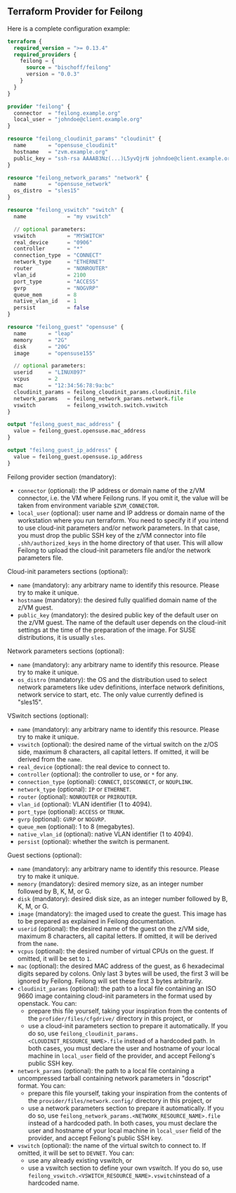 ## Terraform Provider for Feilong

Here is a complete configuration example:

```terraform
terraform {
  required_version = ">= 0.13.4"
  required_providers {
    feilong = {
      source = "bischoff/feilong"
      version = "0.0.3"
    }
  }
}

provider "feilong" {
  connector  = "feilong.example.org"
  local_user = "johndoe@client.example.org"
}

resource "feilong_cloudinit_params" "cloudinit" {
  name       = "opensuse_cloudinit"
  hostname   = "zvm.example.org"
  public_key = "ssh-rsa AAAAB3Nz(...)L5yvQjrN johndoe@client.example.org"
}

resource "feilong_network_params" "network" {
  name       = "opensuse_network"
  os_distro  = "sles15"
}

resource "feilong_vswitch" "switch" {
  name             = "my vswitch"

  // optional parameters:
  vswitch          = "MYSWITCH"
  real_device      = "0906"
  controller       = "*"
  connection_type  = "CONNECT"
  network_type     = "ETHERNET"
  router           = "NONROUTER"
  vlan_id          = 2100
  port_type        = "ACCESS"
  gvrp             = "NOGVRP"
  queue_mem        = 8
  native_vlan_id   = 1
  persist          = false
}

resource "feilong_guest" "opensuse" {
  name       = "leap"
  memory     = "2G"
  disk       = "20G"
  image      = "opensuse155"

  // optional parameters:
  userid     = "LINUX097"
  vcpus      = 2
  mac        = "12:34:56:78:9a:bc"
  cloudinit_params = feilong_cloudinit_params.cloudinit.file
  network_params   = feilong_network_params.network.file
  vswitch          = feilong_vswitch.switch.vswitch
}

output "feilong_guest_mac_address" {
  value = feilong_guest.opensuse.mac_address
}

output "feilong_guest_ip_address" {
  value = feilong_guest.opensuse.ip_address
}
```

Feilong provider section (mandatory):

 * `connector` (optional): the IP address or domain name of the z/VM connector, i.e. the VM where Feilong runs. If you omit it, the value will be taken from environment variable `$ZVM_CONNECTOR`.
 * `local_user` (optional): user name and IP address or domain name of the workstation where you run terraform. You need to specify it if you intend to use cloud-init parameters and/or network parameters. In that case, you must drop the public SSH key of the z/VM connector into file `.shh/authorized_keys` in the home directory of that user. This will allow Feilong to upload the cloud-init parameters file and/or the network parameters file.


Cloud-init parameters sections (optional):

 * `name` (mandatory): any arbitrary name to identify this resource. Please try to make it unique.
 * `hostname` (mandatory): the desired fully qualified domain name of the z/VM guest.
 * `public_key` (mandatory): the desired public key of the default user on the z/VM guest. The name of the default user depends on the cloud-init settings at the time of the preparation of the image. For SUSE distributions, it is usually `sles`.


Network parameters sections (optional):

 * `name` (mandatory): any arbitrary name to identify this resource. Please try to make it unique.
 * `os_distro` (mandatory): the OS and the distribution used to select network parameters like udev definitions, interface network definitions, network service to start, etc. The only value currently defined is "sles15".


VSwitch sections (optional):

 * `name` (mandatory): any arbitrary name to identify this resource. Please try to make it unique.
 * `vswitch` (optional): the desired name of the virtual switch on the z/OS side, maximum 8 characters, all capital letters. If omitted, it will be derived from the `name`.
 * `real_device` (optional): the real device to connect to.
 * `controller` (optional): the controller to use, or `*` for any.
 * `connection_type` (optional): `CONNECT`, `DISCONNECT`, or `NOUPLINK`.
 * `network_type` (optional): `IP` or `ETHERNET`.
 * `router` (optional): `NONROUTER` or `PRIROUTER`.
 * `vlan_id` (optional): VLAN identifier (1 to 4094).
 * `port_type` (optional): `ACCESS` or `TRUNK`.
 * `gvrp` (optional): `GVRP` or `NOGVRP`.
 * `queue_mem` (optional): 1 to 8 (megabytes).
 * `native_vlan_id` (optional): native VLAN identifier (1 to 4094).
 * `persist` (optional): whether the switch is permanent.


Guest sections (optional):

 * `name` (mandatory): any arbitrary name to identify this resource. Please try to make it unique.
 * `memory` (mandatory): desired memory size, as an integer number followed by B, K, M, or G.
 * `disk` (mandatory): desired disk size, as an integer number followed by B, K, M, or G.
 * `image` (mandatory): the imaged used to create the guest. This image has to be prepared as explained in Feilong documentation.
 * `userid` (optional): the desired name of the guest on the z/VM side, maximum 8 characters, all capital letters. If omitted, it will be derived from the `name`.
 * `vcpus` (optional): the desired number of virtual CPUs on the guest. If omitted, it will be set to `1`.
 * `mac` (optional): the desired MAC address of the guest, as 6 hexadecimal digits separed by colons. Only last 3 bytes will be used, the first 3 will be ignored by Feilong. Feilong will set these first 3 bytes arbitrarily.
 * `cloudinit_params` (optional): the path to a local file containing an ISO 9660 image containing cloud-init parameters in the format used by openstack. You can:
    * prepare this file yourself, taking your inspiration from the contents of the `profider/files/cfgdrive/` directory in this project, or
    * use a cloud-init parameters section to prepare it automatically. If you do so, use `feilong_cloudinit_params.<CLOUDINIT_RESOURCE_NAME>.file` instead of a hardcoded path.
   In both cases, you must declare the user and hostname of your local machine in `local_user` field of the provider, and accept Feilong's public SSH key.
 * `network_params` (optional): the path to a local file containing a uncompressed tarball containing network parameters in "doscript" format. You can:
    * prepare this file yourself, taking your inspiration from the contents of the `provider/files/network.config/` directory in this project, or
    * use a network parameters section to prepare it automatically. If you do so, use `feilong_network_params.<NETWORK_RESOURCE_NAME>.file` instead of a hardcoded path.
   In both cases, you must declare the user and hostname of your local machine in `local_user` field of the provider, and accept Feilong's public SSH key.
 * `vswitch` (optional): the name of the virtual switch to connect to. If omitted, it will be set to `DEVNET`. You can:
    * use any already existing vswitch, or
    * use a vswitch section to define your own vswitch. If you do so, use `feilong_vswitch.<VSWITCH_RESOURCE_NAME>.vswitch`instead of a hardcoded name.
